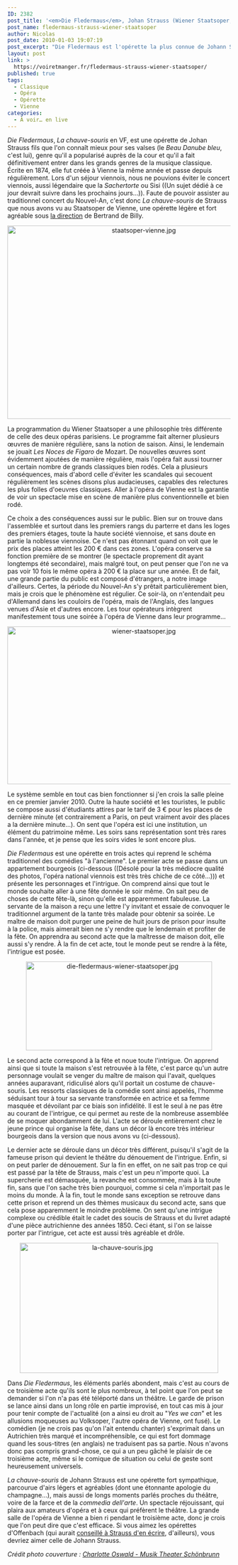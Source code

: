 ```yaml
---
ID: 2382
post_title: '<em>Die Fledermaus</em>, Johan Strauss (Wiener Staatsoper, 1 janvier 2010)'
post_name: fledermaus-strauss-wiener-staatsoper
author: Nicolas
post_date: 2010-01-03 19:07:19
post_excerpt: "Die Fledermaus est l'opérette la plus connue de Johann Strauss fils. C'est un spectacle très agréable, entre opéra et commedia dell'arte. Le tout dans le prestigieux opéra de Vienne, la classe !"
layout: post
link: >
  https://voiretmanger.fr/fledermaus-strauss-wiener-staatsoper/
published: true
tags:
  - Classique
  - Opéra
  - Opérette
  - Vienne
categories:
  - À voir… en live
---
```

<p><em>Die Fledermaus</em>, <em>La chauve-souris</em> en VF, est une opérette de Johan Strauss fils que l'on connaît mieux pour ses valses (le <em>Beau Danube bleu</em>, c'est lui), genre qu'il a popularisé auprès de la cour et qu'il a fait définitivement entrer dans les grands genres de la musique classique. Écrite en 1874, elle fut créée à Vienne la même année et passe depuis régulièrement. Lors d'un séjour viennois, nous ne pouvions éviter le concert viennois, aussi légendaire que la <em>Sachertorte</em> ou Sisi ((Un sujet dédié à ce jour devrait suivre dans les prochains jours...)). Faute de pouvoir assister au traditionnel concert du Nouvel-An, c'est donc <em>La chauve-souris</em> de Strauss que nous avons vu au Staatsoper de Vienne, une opérette légère et fort agréable sous <a href="http://www.wiener-staatsoper.at/Content.Node2/home/spielplan/spielplan_detail_mitwirkende.php?eventid=713140">la direction</a> de Bertrand de Billy.</p>

<div style="text-align: center;"><img class="aligncenter" src="https://voiretmanger.fr/wp-content/uploads/2010/01/staatsoper-vienne.jpg" border="0" alt="staatsoper-vienne.jpg" width="600" height="435" /></div>
<p>La programmation du Wiener Staatsoper a une philosophie très différente de celle des deux opéras parisiens. Le programme fait alterner plusieurs œuvres de manière régulière, sans la notion de saison. Ainsi, le lendemain se jouait <em>Les Noces de Figaro</em> de Mozart. De nouvelles œuvres sont évidemment ajoutées de manière régulière, mais l'opéra fait aussi tourner un certain nombre de grands classiques bien rodés. Cela a plusieurs conséquences, mais d'abord celle d'éviter les scandales qui secouent régulièrement les scènes disons plus audacieuses, capables des relectures les plus folles d'oeuvres classiques. Aller à l'opéra de Vienne est la garantie de voir un spectacle mise en scène de manière plus conventionnelle et bien rodé.</p>
<p>Ce choix a des conséquences aussi sur le public. Bien sur on trouve dans l'assemblée et surtout dans les premiers rangs du parterre et dans les loges des premiers étages, toute la haute société viennoise, et sans doute en partie la noblesse viennoise. Ce n'est pas étonnant quand on voit que le prix des places atteint les 200 € dans ces zones. L'opéra conserve sa fonction première de se montrer (le spectacle proprement dit ayant longtemps été secondaire), mais malgré tout, on peut penser que l'on ne va pas voir 10 fois le même opéra à 200 € la place sur une année. Et de fait, une grande partie du public est composé d'étrangers, a notre image d'ailleurs. Certes, la période du Nouvel-An s'y prêtait particulièrement bien, mais je crois que le phénomène est régulier. Ce soir-là, on n'entendait peu d'Allemand dans les couloirs de l'opéra, mais de l'Anglais, des langues venues d'Asie et d'autres encore. Les tour opérateurs intègrent manifestement tous une soirée à l'opéra de Vienne dans leur programme…</p>

<div style="text-align: center;"><img class="aligncenter" src="https://voiretmanger.fr/wp-content/uploads/2010/01/wiener-staatsoper.jpg" border="0" alt="wiener-staatsoper.jpg" width="600" height="355" /></div>
<p>Le système semble en tout cas bien fonctionner si j'en crois la salle pleine en ce premier janvier 2010. Outre la haute société et les touristes, le public se compose aussi d'étudiants attires par le tarif de 3 € pour les places de dernière minute (et contrairement a Paris, on peut vraiment avoir des places a la dernière minute...). On sent que l'opéra est ici une institution, un élément du patrimoine même. Les soirs sans représentation sont très rares dans l'année, et je pense que les soirs vides le sont encore plus.</p>
<p><em>Die Fledermaus</em> est une opérette en trois actes qui reprend le schéma traditionnel des comédies "à l'ancienne". Le premier acte se passe dans un appartement bourgeois (ci-dessous ((Désolé pour la très médiocre qualité des photos, l'opéra national viennois est très très chiche de ce côté…))) et présente les personnages et l'intrigue. On comprend ainsi que tout le monde souhaite aller à une fête donnée le soir même. On sait peu de choses de cette fête-là, sinon qu'elle est apparemment fabuleuse. La servante de la maison a reçu une lettre l'y invitant et essaie de convoquer le traditionnel argument de la tante très malade pour obtenir sa soirée. Le maître de maison doit purger une peine de huit jours de prison pour insulte à la police, mais aimerait bien ne s'y rendre que le lendemain et profiter de la fête. On apprendra au second acte que la maîtresse de maison doit, elle aussi s'y rendre. À la fin de cet acte, tout le monde peut se rendre à la fête, l'intrigue est posée.</p>

<div style="text-align: center;"><img class="aligncenter" src="https://voiretmanger.fr/wp-content/uploads/2010/01/die-fledermaus-wiener-staatsoper.jpg" border="0" alt="die-fledermaus-wiener-staatsoper.jpg" width="420" height="200" /></div>
<p>Le second acte correspond à la fête et noue toute l'intrigue. On apprend ainsi que si toute la maison s'est retrouvée à la fête, c'est parce qu'un autre personnage voulait se venger du maître de maison qui l'avait, quelques années auparavant, ridiculisé alors qu'il portait un costume de chauve-souris. Les ressorts classiques de la comédie sont ainsi appelés, l'homme séduisant tour à tour sa servante transformée en actrice et sa femme masquée et dévoilant par ce biais son infidélité. Il est le seul à ne pas être au courant de l'intrigue, ce qui permet au reste de la nombreuse assemblée de se moquer abondamment de lui. L'acte se déroule entièrement chez le jeune prince qui organise la fête, dans un décor là encore très intérieur bourgeois dans la version que nous avons vu (ci-dessous).</p>
<p>Le dernier acte se déroule dans un décor très différent, puisqu'il s'agit de la fameuse prison qui devient le théâtre du dénouement de l'intrigue. Enfin, si on peut parler de dénouement. Sur la fin en effet, on ne sait pas trop ce qui est passé par la tête de Strauss, mais c'est un peu n'importe quoi. La supercherie est démasquée, la revanche est consommée, mais à la toute fin, sans que l'on sache très bien pourquoi, comme si cela n'importait pas le moins du monde. À la fin, tout le monde sans exception se retrouve dans cette prison et reprend un des thèmes musicaux du second acte, sans que cela pose apparemment le moindre problème. On sent qu'une intrigue complexe ou crédible était le cadet des soucis de Strauss et du livret adapté d'une pièce autrichienne des années 1850. Ceci étant, si l'on se laisse porter par l'intrigue, cet acte est aussi très agréable et drôle.</p>

<div style="text-align: center;"><img class="aligncenter" src="https://voiretmanger.fr/wp-content/uploads/2010/01/la-chauve-souris.jpg" border="0" alt="la-chauve-souris.jpg" width="448" height="293" /></div>
<p>Dans <em>Die Fledermaus</em>, les éléments parlés abondent, mais c'est au cours de ce troisième acte qu'ils sont le plus nombreux, à tel point que l'on peut se demander si l'on n'a pas été téléporté dans un théâtre. Le garde de prison se lance ainsi dans un long rôle en partie improvisé, en tout cas mis à jour pour tenir compte de l'actualité (on a ainsi eu droit au "<em>Yes we can</em>" et les allusions moqueuses au Volksoper, l'autre opéra de Vienne, ont fusé). Le comédien (je ne crois pas qu'on l'ait entendu chanter) s'exprimait dans un Autrichien très marqué et incompréhensible, ce qui est fort dommage quand les sous-titres (en anglais) ne traduisent pas sa partie. Nous n'avons donc pas compris grand-chose, ce qui a un peu gâché le plaisir de ce troisième acte, même si le comique de situation ou celui de geste sont heureusement universels.</p>
<p><em>La chauve-souris</em> de Johann Strauss est une opérette fort sympathique, parcourue d'airs légers et agréables (dont une étonnante apologie du champagne…), mais aussi de longs moments parlés proches du théâtre, voire de la farce et de la <em>commedia dell'arte</em>. Un spectacle réjouissant, qui plaira aux amateurs d'opéra et à ceux qui préfèrent le théâtre. La grande salle de l'opéra de Vienne a bien ri pendant le troisième acte, donc je crois que l'on peut dire que c'est efficace. Si vous aimez les opérettes d'Offenbach (qui aurait <a href="http://fr.wikipedia.org/wiki/Johann_Strauss_II#Son_.C5.93uvre">conseillé à Strauss d'en écrire</a>, d'ailleurs), vous devriez aimer celle de Johann Strauss.</p>
<p><em>Crédit photo couverture : <a href="http://www.musik-theater-schoenbrunn.at/english/fotos_1.htm">Charlotte Oswald - Musik Theater Schönbrunn</a></em></p>